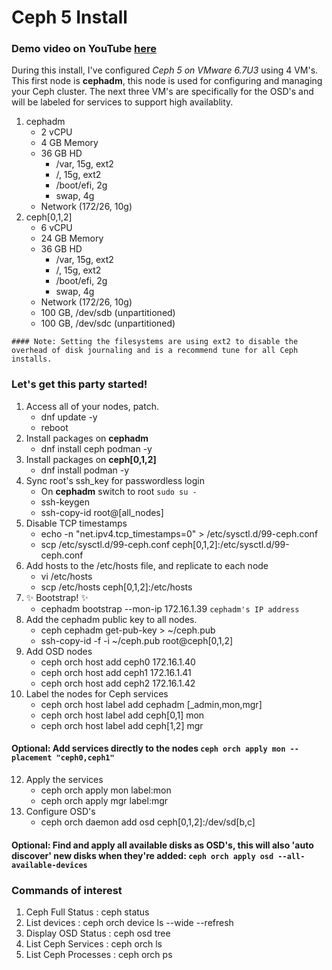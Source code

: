 # Ceph 5 Install
### Demo video on YouTube [here](https://youtu.be/phvRNOtxNkM)

During this install, I've configured _Ceph 5 on VMware 6.7U3_ using 4 VM's. This first node is **cephadm**, this node is used for configuring and managing your Ceph cluster. The next three VM's are specifically for the OSD's and will be labeled for services to support high availablity.

1. cephadm
    - 2 vCPU
    - 4 GB Memory
    - 36 GB HD
      - /var, 15g, ext2
      - /, 15g, ext2
      - /boot/efi, 2g
      - swap, 4g
    - Network (172/26, 10g)
2. ceph[0,1,2]
    - 6 vCPU
    - 24 GB Memory
    - 36 GB HD
      - /var, 15g, ext2
      - /, 15g, ext2
      - /boot/efi, 2g
      - swap, 4g
    - Network (172/26, 10g)
    - 100 GB, /dev/sdb (unpartitioned)
    - 100 GB, /dev/sdc (unpartitioned)

```
#### Note: Setting the filesystems are using ext2 to disable the overhead of disk journaling and is a recommend tune for all Ceph installs.
```

### Let's get this party started!

1. Access all of your nodes, patch.
    - dnf update -y
    - reboot
3. Install packages on **cephadm**
    - dnf install ceph podman -y
4. Install packages on **ceph[0,1,2]**
    - dnf install podman -y
5. Sync root's ssh_key for passwordless login
    - On **cephadm** switch to root `sudo su -`
    - ssh-keygen
    - ssh-copy-id root@[all_nodes]
6. Disable TCP timestamps
    - echo -n "net.ipv4.tcp_timestamps=0" > /etc/sysctl.d/99-ceph.conf
    - scp /etc/sysctl.d/99-ceph.conf ceph[0,1,2]:/etc/sysctl.d/99-ceph.conf
7. Add hosts to the /etc/hosts file, and replicate to each node
    - vi /etc/hosts
    - scp /etc/hosts ceph[0,1,2]:/etc/hosts
8. ✨ Bootstrap! ✨
    - cephadm bootstrap --mon-ip 172.16.1.39 `cephadm's IP address`
9. Add the cephadm public key to all nodes.
    - ceph cephadm get-pub-key > ~/ceph.pub
    - ssh-copy-id -f -i ~/ceph.pub root@ceph[0,1,2]
10. Add OSD nodes
    - ceph orch host add ceph0 172.16.1.40
    - ceph orch host add ceph1 172.16.1.41
    - ceph orch host add ceph2 172.16.1.42
11. Label the nodes for Ceph services
    - ceph orch host label add cephadm [_admin,mon,mgr]
    - ceph orch host label add ceph[0,1] mon
    - ceph orch host label add ceph[1,2] mgr
#### Optional: Add services directly to the nodes `ceph orch apply mon --placement "ceph0,ceph1"`
12. Apply the services
    - ceph orch apply mon label:mon
    - ceph orch apply mgr label:mgr
13. Configure OSD's
    - ceph orch daemon add osd ceph[0,1,2]:/dev/sd[b,c]
#### Optional: Find and apply all available disks as OSD's, this will also 'auto discover' new disks when they're added: `ceph orch apply osd --all-available-devices`

### Commands of interest
1. Ceph Full Status : ceph status
2. List devices : ceph orch device ls --wide --refresh
3. Display OSD Status : ceph osd tree
4. List Ceph Services : ceph orch ls
5. List Ceph Processes : ceph orch ps
